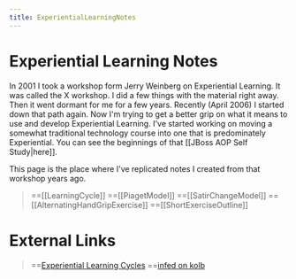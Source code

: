```yaml
---
title: ExperientialLearningNotes
---
```

# Experiential Learning Notes 
In 2001 I took a workshop form Jerry Weinberg on Experiential Learning. It was called the X workshop. I did a few things with the material right away. Then it went dormant for me for a few years. Recently (April 2006) I started down that path again. Now I'm trying to get a better grip on what it means to use and develop Experiential Learning. I've started working on moving a somewhat traditional technology course into one that is predominately Experiential. You can see the beginnings of that [[JBoss AOP Self Study|here]].

This page is the place where I've replicated notes I created from that workshop years ago.

> ==[[LearningCycle]]
> ==[[PiagetModel]]
> ==[[SatirChangeModel]]
> ==[[AlternatingHandGripExercise]]
> ==[[ShortExerciseOutline]]

# External Links
> ==[Experiential Learning Cycles](http://reviewing.co.uk/research/learning.cycles.htm)
> ==[infed on kolb](http://www.infed.org/biblio/b-explrn.htm)

